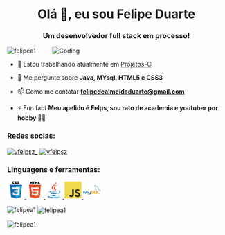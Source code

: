 <h1 align="center">Olá 👋, eu sou Felipe Duarte</h1>
<h3 align="center">Um desenvolvedor full stack em processo!</h3>
<img align="right" alt="Coding" width="400" src="https://i.pinimg.com/originals/e4/26/70/e426702edf874b181aced1e2fa5c6cde.gif">

<p align="left"> <img src="https://komarev.com/ghpvc/?username=felipea1&label=Profile%20views&color=0e75b6&style=flat" alt="felipea1" /> </p>

- 🔭 Estou trabalhando atualmente em [Projetos-C](https://github.com/felipea1/Projetos-C)

- 💬 Me pergunte sobre **Java, MYsql, HTML5 e CSS3**

- 📫 Como me contatar **felipedealmeidaduarte@gmail.com**

- ⚡ Fun fact **Meu apelido é Felps, sou rato de academia e youtuber por hobby 💪🏻**

<h3 align="left">Redes socias:</h3>
<p align="left">
<a href="https://instagram.com/yfelpsz_" target="blank"><img align="center" src="https://raw.githubusercontent.com/rahuldkjain/github-profile-readme-generator/master/src/images/icons/Social/instagram.svg" alt="yfelpsz_" height="30" width="40" /></a>
<a href="https://www.youtube.com/channel/UC1e3Muh9VUtdEPL1kyIfcUw" target="blank"><img align="center" src="https://raw.githubusercontent.com/rahuldkjain/github-profile-readme-generator/master/src/images/icons/Social/youtube.svg" alt="yfelpsz" height="30" width="40" /></a>
</p>

<h3 align="left">Linguagens e ferramentas:</h3>
<p align="left"> <a href="https://www.w3schools.com/css/" target="_blank" rel="noreferrer"> <img src="https://raw.githubusercontent.com/devicons/devicon/master/icons/css3/css3-original-wordmark.svg" alt="css3" width="40" height="40"/> </a> <a href="https://www.w3.org/html/" target="_blank" rel="noreferrer"> <img src="https://raw.githubusercontent.com/devicons/devicon/master/icons/html5/html5-original-wordmark.svg" alt="html5" width="40" height="40"/> </a> <a href="https://www.java.com" target="_blank" rel="noreferrer"> <img src="https://raw.githubusercontent.com/devicons/devicon/master/icons/java/java-original.svg" alt="java" width="40" height="40"/> </a> <a href="https://developer.mozilla.org/en-US/docs/Web/JavaScript" target="_blank" rel="noreferrer"> <img src="https://raw.githubusercontent.com/devicons/devicon/master/icons/javascript/javascript-original.svg" alt="javascript" width="40" height="40"/> </a> <a href="https://www.mysql.com/" target="_blank" rel="noreferrer"> <img src="https://raw.githubusercontent.com/devicons/devicon/master/icons/mysql/mysql-original-wordmark.svg" alt="mysql" width="40" height="40"/> </a> </p>

<p><img align="left" src="https://github-readme-stats.vercel.app/api/top-langs?username=felipea1&show_icons=true&locale=en&layout=compact&theme=tokyonight" alt="felipea1" /></p>

<p>&nbsp;<img align="center" src="https://github-readme-stats.vercel.app/api?username=felipea1&show_icons=true&locale=en&theme=tokyonight" alt="felipea1" /></p>

<p><img align="center" src="https://github-readme-streak-stats.herokuapp.com/?user=felipea1&theme=tokyonight" alt="felipea1" /></p>
